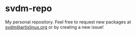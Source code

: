 # svdm-repo
My personal repository. Feel free to request new packages at svdm@artixlinux.org or by creating a new issue!
